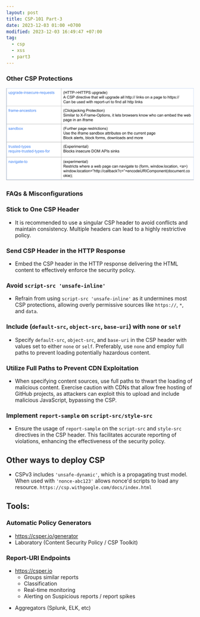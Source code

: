```yaml
---
layout: post
title: CSP-101 Part-3
date: 2023-12-03 01:00 +0700
modified: 2023-12-03 16:49:47 +07:00
tag:
  - csp
  - xss
  - part3
---
```


### Other CSP Protections

![csp03](/_posts/CSP-101/csp03.png)

### FAQs & Misconfigurations

### Stick to One CSP Header
- It is recommended to use a singular CSP header to avoid conflicts and maintain consistency. Multiple headers can lead to a highly restrictive policy.

### Send CSP Header in the HTTP Response
- Embed the CSP header in the HTTP response delivering the HTML content to effectively enforce the security policy.

### Avoid `script-src 'unsafe-inline'`
- Refrain from using `script-src 'unsafe-inline'` as it undermines most CSP protections, allowing overly permissive sources like `https://`, `*`, and `data`.

### Include (`default-src`, `object-src`, `base-uri`) with `none` or `self`
- Specify `default-src`, `object-src`, and `base-uri` in the CSP header with values set to either `none` or `self`. Preferably, use `none` and employ full paths to prevent loading potentially hazardous content.

### Utilize Full Paths to Prevent CDN Exploitation
- When specifying content sources, use full paths to thwart the loading of malicious content. Exercise caution with CDNs that allow free hosting of GitHub projects, as attackers can exploit this to upload and include malicious JavaScript, bypassing the CSP.

### Implement `report-sample` on `script-src/style-src`
- Ensure the usage of `report-sample` on the `script-src` and `style-src` directives in the CSP header. This facilitates accurate reporting of violations, enhancing the effectiveness of the security policy.

## Other ways to deploy CSP

- CSPv3 includes `'unsafe-dynamic'`, which is a propagating trust model. When used with `'nonce-abc123'` allows nonce'd scripts to load any resource.
`https://csp.withgoogle.com/docs/index.html`

## Tools: 

### Automatic Policy Generators

- https://csper.io/generator
- Laboratory (Content Security Policy / CSP Toolkit)

### Report-URI Endpoints

- https://csper.io
	- Groups similar reports
	- Classification
	- Real-time monitoring
	- Alerting on Suspicious reports / report spikes

* Aggregators (Splunk, ELK, etc)
